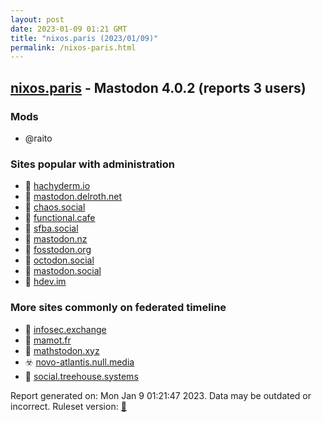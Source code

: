 ```yaml
---
layout: post
date: 2023-01-09 01:21 GMT
title: "nixos.paris (2023/01/09)"
permalink: /nixos-paris.html
---
```



## [nixos.paris](https://nixos.paris) - Mastodon 4.0.2 (reports 3 users)

### Mods
 * @raito

### Sites popular with administration

* 🐘 [hachyderm.io](/hachyderm-io.html)
* 🐘 [mastodon.delroth.net](/mastodon-delroth-net.html)
* 🐘 [chaos.social](/chaos-social.html)
* 🐘 [functional.cafe](/functional-cafe.html)
* 🐘 [sfba.social](/sfba-social.html)
* 🐘 [mastodon.nz](/mastodon-nz.html)
* 🐘 [fosstodon.org](/fosstodon-org.html)
* 🐘 [octodon.social](/octodon-social.html)
* 🐘 [mastodon.social](/mastodon-social.html)
* 🐘 [hdev.im](/hdev-im.html)

### More sites commonly on federated timeline

* 🐘 [infosec.exchange](/infosec-exchange.html)
* 🐘 [mamot.fr](/mamot-fr.html)
* 🐘 [mathstodon.xyz](/mathstodon-xyz.html)
* ☣️ [novo-atlantis.null.media](/novo-atlantis-null-media.html)
* 🐘 [social.treehouse.systems](/social-treehouse-systems.html)

Report generated on: Mon Jan  9 01:21:47 2023. Data may be outdated or incorrect.
Ruleset version: [🏀](/version-basketball)
